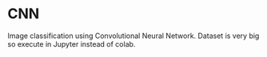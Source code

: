 # CNN
Image classification using Convolutional Neural Network. Dataset is very big so execute in Jupyter instead of colab.
